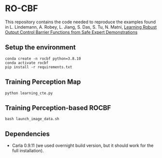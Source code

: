 # RO-CBF

This repository contains the code needed to reproduce the examples found in 
L. Lindemann, A. Robey, L. Jiang, S. Das, S. Tu, N. Matni, [Learning Robust Output Control Barrier Functions from Safe Expert Demonstrations](https://arxiv.org/abs/2111.09971)

## Setup the environment
```
conda create -n rocbf python=3.8.10
conda activate rocbf
pip install -r requirements.txt
```
## 

## Training Perception Map
```
python learning_cte.py
```
## Training Perception-based ROCBF
```
bash launch_image_data.sh
```
## Dependencies
* Carla 0.9.11 (we used overnight build version, but it should work for the full installation).
